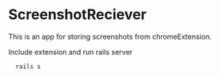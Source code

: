# ScreenshotReciever

This is an app for storing screenshots from chromeExtension.

Include extension and run rails server

```ruby
  rails s
```
